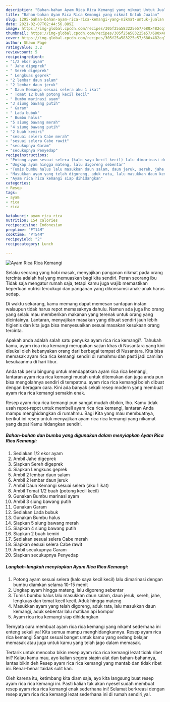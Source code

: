 ```yaml
---
description: "Bahan-bahan Ayam Rica Rica Kemangi yang nikmat Untuk Jualan"
title: "Bahan-bahan Ayam Rica Rica Kemangi yang nikmat Untuk Jualan"
slug: 1295-bahan-bahan-ayam-rica-rica-kemangi-yang-nikmat-untuk-jualan
date: 2021-02-07T02:44:56.889Z
image: https://img-global.cpcdn.com/recipes/305f25a583225e57/680x482cq70/ayam-rica-rica-kemangi-foto-resep-utama.jpg
thumbnail: https://img-global.cpcdn.com/recipes/305f25a583225e57/680x482cq70/ayam-rica-rica-kemangi-foto-resep-utama.jpg
cover: https://img-global.cpcdn.com/recipes/305f25a583225e57/680x482cq70/ayam-rica-rica-kemangi-foto-resep-utama.jpg
author: Shawn Page
ratingvalue: 3.2
reviewcount: 5
recipeingredient:
- "1/2 ekor ayam"
- " Jahe digeprek"
- " Sereh digeprek"
- " Lengkuas geprek"
- "2 lembar daun salam"
- "2 lembar daun jeruk"
- " Daun Kemangi sesuai selera aku 1 ikat"
- " Tomat 12 buah potong kecil kecil"
- " Bumbu marinasi ayam"
- "3 siung bawang putih"
- " Garam"
- " Lada bubuk"
- " Bumbu halus"
- "5 siung bawang merah"
- "4 siung bawang putih"
- "2 buah kemiri"
- "sesuai selera Cabe merah"
- "sesuai selera Cabe rawit"
- "secukupnya Garam"
- "secukupnya Penyedap"
recipeinstructions:
- "Potong ayam sesuai selera (kalo saya kecil kecil) lalu dimarinasi dengan bumbu diamkan selama 10-15 menit"
- "Ungkap ayam hingga mateng, lalu digoreng sebentar"
- "Tumis bumbu halus lalu masukkan daun salam, daun jeruk, sereh, jahe, lengkuas dan tomat kecil kecil. Aduk hingga mateng"
- "Masukkan ayam yang telah digoreng, aduk rata, lalu masukkan daun kemangi, aduk sebentar lalu matikan api kompor"
- "Ayam rica rica kemangi siap dihidangkan"
categories:
- Resep
tags:
- ayam
- rica
- rica

katakunci: ayam rica rica 
nutrition: 154 calories
recipecuisine: Indonesian
preptime: "PT14M"
cooktime: "PT54M"
recipeyield: "2"
recipecategory: Lunch

---
```



![Ayam Rica Rica Kemangi](https://img-global.cpcdn.com/recipes/305f25a583225e57/680x482cq70/ayam-rica-rica-kemangi-foto-resep-utama.jpg)

Selaku seorang yang hobi masak, menyajikan panganan nikmat pada orang tercinta adalah hal yang memuaskan bagi kita sendiri. Peran seorang ibu Tidak saja mengatur rumah saja, tetapi kamu juga wajib memastikan keperluan nutrisi tercukupi dan panganan yang dikonsumsi anak-anak harus sedap.

Di waktu  sekarang, kamu memang dapat memesan santapan instan walaupun tidak harus repot memasaknya dahulu. Namun ada juga lho orang yang selalu mau memberikan makanan yang terenak untuk orang yang dicintainya. Lantaran, menyajikan masakan yang dibuat sendiri jauh lebih higienis dan kita juga bisa menyesuaikan sesuai masakan kesukaan orang tercinta. 



Apakah anda adalah salah satu penyuka ayam rica rica kemangi?. Tahukah kamu, ayam rica rica kemangi merupakan sajian khas di Nusantara yang kini disukai oleh kebanyakan orang dari berbagai tempat di Nusantara. Kita bisa memasak ayam rica rica kemangi sendiri di rumahmu dan pasti jadi camilan kesukaanmu di hari libur.

Anda tak perlu bingung untuk mendapatkan ayam rica rica kemangi, lantaran ayam rica rica kemangi mudah untuk ditemukan dan juga anda pun bisa mengolahnya sendiri di tempatmu. ayam rica rica kemangi boleh dibuat dengan beragam cara. Kini ada banyak sekali resep modern yang membuat ayam rica rica kemangi semakin enak.

Resep ayam rica rica kemangi pun sangat mudah dibikin, lho. Kamu tidak usah repot-repot untuk membeli ayam rica rica kemangi, lantaran Anda mampu menghidangkan di rumahmu. Bagi Kita yang mau membuatnya, berikut ini resep untuk menyajikan ayam rica rica kemangi yang nikamat yang dapat Kamu hidangkan sendiri.

<!--inarticleads1-->

##### Bahan-bahan dan bumbu yang digunakan dalam menyiapkan Ayam Rica Rica Kemangi:

1. Sediakan 1/2 ekor ayam
1. Ambil  Jahe digeprek
1. Siapkan  Sereh digeprek
1. Siapkan  Lengkuas geprek
1. Ambil 2 lembar daun salam
1. Ambil 2 lembar daun jeruk
1. Ambil  Daun Kemangi sesuai selera (aku 1 ikat)
1. Ambil  Tomat 1/2 buah (potong kecil kecil)
1. Gunakan  Bumbu marinasi ayam
1. Ambil 3 siung bawang putih
1. Gunakan  Garam
1. Sediakan  Lada bubuk
1. Gunakan  Bumbu halus
1. Siapkan 5 siung bawang merah
1. Siapkan 4 siung bawang putih
1. Siapkan 2 buah kemiri
1. Sediakan sesuai selera Cabe merah
1. Siapkan sesuai selera Cabe rawit
1. Ambil secukupnya Garam
1. Siapkan secukupnya Penyedap




<!--inarticleads2-->

##### Langkah-langkah menyiapkan Ayam Rica Rica Kemangi:

1. Potong ayam sesuai selera (kalo saya kecil kecil) lalu dimarinasi dengan bumbu diamkan selama 10-15 menit
1. Ungkap ayam hingga mateng, lalu digoreng sebentar
1. Tumis bumbu halus lalu masukkan daun salam, daun jeruk, sereh, jahe, lengkuas dan tomat kecil kecil. Aduk hingga mateng
1. Masukkan ayam yang telah digoreng, aduk rata, lalu masukkan daun kemangi, aduk sebentar lalu matikan api kompor
1. Ayam rica rica kemangi siap dihidangkan




Ternyata cara membuat ayam rica rica kemangi yang nikamt sederhana ini enteng sekali ya! Kita semua mampu menghidangkannya. Resep ayam rica rica kemangi Sangat sesuai banget untuk kamu yang sedang belajar memasak atau juga untuk kamu yang telah jago dalam memasak.

Tertarik untuk mencoba bikin resep ayam rica rica kemangi lezat tidak ribet ini? Kalau kamu mau, ayo kalian segera siapin alat dan bahan-bahannya, lantas bikin deh Resep ayam rica rica kemangi yang mantab dan tidak ribet ini. Benar-benar taidak sulit kan. 

Oleh karena itu, ketimbang kita diam saja, ayo kita langsung buat resep ayam rica rica kemangi ini. Pasti kalian tak akan nyesel sudah membuat resep ayam rica rica kemangi enak sederhana ini! Selamat berkreasi dengan resep ayam rica rica kemangi lezat sederhana ini di rumah sendiri,ya!.


